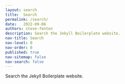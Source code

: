 ```yaml
---
layout: search
title:  Search
permalink: /search/
date:   2022-09-06
authors: steve-fenton
description: Search the Jekyll Boilerplate website.
nav-title: Search
nav-level: 0
nav-order: 0
published: true
nav-sitemap: false
nav-search: false
---
```


Search the Jekyll Boilerplate website.